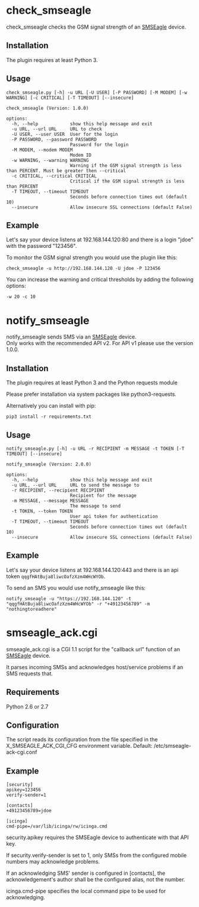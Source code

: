 # check_smseagle

check_smseagle checks the GSM signal strength of an [SMSEagle](http://www.smseagle.eu/) device.

## Installation

The plugin requires at least Python 3.

## Usage

```
check_smseagle.py [-h] -u URL [-U USER] [-P PASSWORD] [-M MODEM] [-w WARNING] [-c CRITICAL] [-T TIMEOUT] [--insecure]

check_smseagle (Version: 1.0.0)

options:
  -h, --help            show this help message and exit
  -u URL, --url URL     URL to check
  -U USER, --user USER  User for the login
  -P PASSWORD, --password PASSWORD
                        Password for the login
  -M MODEM, --modem MODEM
                        Modem ID
  -w WARNING, --warning WARNING
                        Warning if the GSM signal strength is less than PERCENT. Must be greater then --critical
  -c CRITICAL, --critical CRITICAL
                        Critical if the GSM signal strength is less than PERCENT
  -T TIMEOUT, --timeout TIMEOUT
                        Seconds before connection times out (default 10)
  --insecure            Allow insecure SSL connections (default False)
```

## Example

Let's say your device listens at 192.168.144.120:80 and there is a login "jdoe" with the password "123456".

To monitor the GSM signal strength you would use the plugin like this:

```
check_smseagle -u http://192.168.144.120 -U jdoe -P 123456
```

You can increase the warning and critical thresholds by adding the following options:

```
-w 20 -c 10
```

# notify_smseagle

notify_smseagle sends SMS via an [SMSEagle](http://www.smseagle.eu/) device.  
Only works with the recommended API v2. For API v1 please use the version 1.0.0.

## Installation

The plugin requires at least Python 3 and the Python requests module

Please prefer installation via system packages like python3-requests.

Alternatively you can install with pip:

`pip3 install -r requirements.txt`

## Usage

```
notify_smseagle.py [-h] -u URL -r RECIPIENT -m MESSAGE -t TOKEN [-T TIMEOUT] [--insecure]

notify_smseagle (Version: 2.0.0)

options:
  -h, --help            show this help message and exit
  -u URL, --url URL     URL to send the message to
  -r RECIPIENT, --recipient RECIPIENT
                        Recipient for the message
  -m MESSAGE, --message MESSAGE
                        The message to send
  -t TOKEN, --token TOKEN
                        User api token for authentication
  -T TIMEOUT, --timeout TIMEOUT
                        Seconds before connection times out (default 10)
  --insecure            Allow insecure SSL connections (default False)
```

## Example

Let's say your device listens at 192.168.144.120:443 and there is an api token `qqgfHAtBuja8liwcOafzXzm4WHcWYOb`.

To send an SMS you would use notify_smseagle like this:

```
notify_smseagle -u "https://192.168.144.120" -t "qqgfHAtBuja8liwcOafzXzm4WHcWYOb" -r "+49123456789" -m "nothingtoreadhere"
```

# smseagle_ack.cgi

smseagle_ack.cgi is a CGI 1.1 script for the "callback url" function of an [SMSEagle](http://www.smseagle.eu/) device.

It parses incoming SMSs and acknowledges host/service problems if an SMS requests that.

## Requirements

Python 2.6 or 2.7

## Configuration

The script reads its configuration from the file specified in the
X_SMSEAGLE_ACK_CGI_CFG environment variable. Default: /etc/smseagle-ack-cgi.conf

## Example

```
[security]
apikey=123456
verify-sender=1

[contacts]
+49123456789=jdoe

[icinga]
cmd-pipe=/var/lib/icinga/rw/icinga.cmd
```

security.apikey requires the SMSEagle device to authenticate with that API key.

If security.verify-sender is set to 1, only SMSs from the configured
mobile numbers may acknowledge problems.

If an acknowledging SMS' sender is configured in [contacts],
the acknowledgement's author shall be the configured alias, not the number.

icinga.cmd-pipe specifies the local command pipe to be used for acknowledging.
